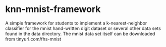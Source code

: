 # knn-mnist-framework
A simple framework for students to implement a k-nearest-neighbor classifier for the mnist hand-written digit dataset or several other data sets found in the data directory.  The mnist data set itself can be downloaded from tinyurl.com/fhs-mnist
